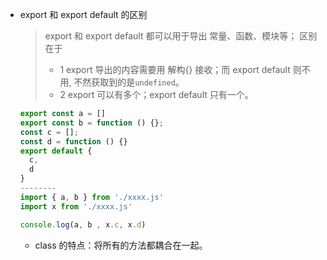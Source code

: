 - export 和 export default 的区别
  > export 和 export default 都可以用于导出 常量、函数、模块等；
  > 区别在于
  > - 1 export 导出的内容需要用 解构{} 接收；而 export default 则不用, 不然获取到的是`undefined`。
  > - 2 export 可以有多个；export default 只有一个。
  ```js
  export const a = []
  export const b = function () {};
  const c = [];
  const d = function () {}
  export default {
    c,
    d
  }
  --------
  import { a, b } from './xxxx.js'
  import x from './xxxx.js'

  console.log(a, b , x.c, x.d)

  ```

  - class 的特点：将所有的方法都耦合在一起。